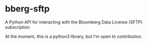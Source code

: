 # bberg-sftp
A Python API for interacting with the Bloomberg Data License (SFTP) subscription

At the moment, this is a python3 library, but I'm open to contribution.
